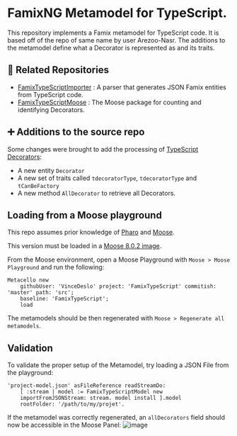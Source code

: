 
# FamixNG Metamodel for TypeScript.

This repository implements a Famix metamodel for TypeScript code. It is based off of the repo of same name by user Arezoo-Nasr.
The additions to the metamodel define what a Decorator is represented as and its traits.

## 🔗 Related Repositories
- [FamixTypeScriptImporter](https://github.com/VinceDeslo/FamixTypeScriptImporter) : A parser that generates JSON Famix entities from TypeScript code.
- [FamixTypeScriptMoose](https://github.com/VinceDeslo/FamixTypeScriptMoose) : The Moose package for counting and identifying Decorators.

## ➕ Additions to the source repo

Some changes were brought to add the processing of [TypeScript Decorators](https://www.typescriptlang.org/docs/handbook/decorators.html):

- A new entity `Decorator`
- A new set of traits called `tdecoratorType`, `tdecoratorType` and `tCanBeFactory`
- A new method `AllDecorator` to retrieve all Decorators.

## Loading from a Moose playground

This repo assumes prior knowledge of [Pharo](https://pharo.org/documentation) and [Moose](https://moosetechnology.org/#learn).

This version must be loaded in a [Moose 8.0.2 image](https://github.com/moosetechnology/Moose/releases/download/v8.0.2/Moose8-stable.zip). 

From the Moose environment, open a Moose Playground with `Moose > Moose Playground` and run the following:

```st
Metacello new
	githubUser: 'VinceDeslo' project: 'FamixTypeScript' commitish: 'master' path: 'src';
	baseline: 'FamixTypeScript';
	load
```

The metamodels should be then regenerated with `Moose > Regenerate all metamodels`.

## Validation

To validate the proper setup of the Metamodel, try loading a JSON File from the playground:

```st
'project-model.json' asFileReference readStreamDo:    
	[ :stream | model := FamixTypeScriptModel new       
	importFromJSONStream: stream. model install ].model 
	rootFolder: '/path/to/my/projet'.
``` 

If the metamodel was correctly regenerated, an `allDecorators` field should now be accessible in the Moose Panel:
![image](https://user-images.githubusercontent.com/51060280/162584673-96e1c0c8-a52a-48fd-b8ba-f5191b8ca171.png)
 


